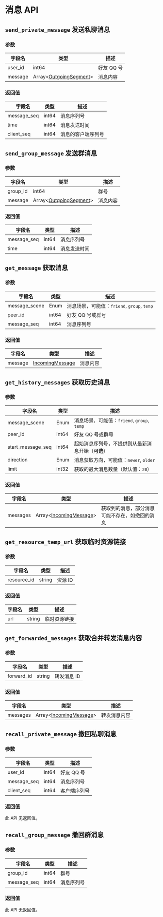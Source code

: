 # 消息 API

## `send_private_message` 发送私聊消息

### 参数

| 字段名 | 类型 | 描述 |
| --- | --- | --- |
| user_id | int64 | 好友 QQ 号 |
| message | Array<[OutgoingSegment](../struct/OutgoingSegment.md)> | 消息内容 |

### 返回值

| 字段名 | 类型 | 描述 |
| --- | --- | --- |
| message_seq | int64 | 消息序列号 |
| time | int64 | 消息发送时间 |
| client_seq | int64 | 消息的客户端序列号 |

## `send_group_message` 发送群消息

### 参数

| 字段名 | 类型 | 描述 |
| --- | --- | --- |
| group_id | int64 | 群号 |
| message | Array<[OutgoingSegment](../struct/OutgoingSegment.md)> | 消息内容 |

### 返回值

| 字段名 | 类型 | 描述 |
| --- | --- | --- |
| message_seq | int64 | 消息序列号 |
| time | int64 | 消息发送时间 |

## `get_message` 获取消息

### 参数

| 字段名 | 类型 | 描述 |
| --- | --- | --- |
| message_scene | Enum<string> | 消息场景，可能值：`friend`, `group`, `temp` |
| peer_id | int64 | 好友 QQ 号或群号 |
| message_seq | int64 | 消息序列号 |

### 返回值

| 字段名 | 类型 | 描述 |
| --- | --- | --- |
| message | [IncomingMessage](../struct/IncomingMessage.md) | 消息内容 |

## `get_history_messages` 获取历史消息

### 参数

| 字段名 | 类型 | 描述 |
| --- | --- | --- |
| message_scene | Enum<string> | 消息场景，可能值：`friend`, `group`, `temp` |
| peer_id | int64 | 好友 QQ 号或群号 |
| start_message_seq | int64 | 起始消息序列号，不提供则从最新消息开始（**可选**） |
| direction | Enum<string> | 消息获取方向，可能值：`newer`, `older` |
| limit | int32 | 获取的最大消息数量（默认值：`20`） |

### 返回值

| 字段名 | 类型 | 描述 |
| --- | --- | --- |
| messages | Array<[IncomingMessage](../struct/IncomingMessage.md)> | 获取到的消息，部分消息可能不存在，如撤回的消息 |

## `get_resource_temp_url` 获取临时资源链接

### 参数

| 字段名 | 类型 | 描述 |
| --- | --- | --- |
| resource_id | string | 资源 ID |

### 返回值

| 字段名 | 类型 | 描述 |
| --- | --- | --- |
| url | string | 临时资源链接 |

## `get_forwarded_messages` 获取合并转发消息内容

### 参数

| 字段名 | 类型 | 描述 |
| --- | --- | --- |
| forward_id | string | 转发消息 ID |

### 返回值

| 字段名 | 类型 | 描述 |
| --- | --- | --- |
| messages | Array<[IncomingMessage](../struct/IncomingMessage.md)> | 转发消息内容 |

## `recall_private_message` 撤回私聊消息

### 参数

| 字段名 | 类型 | 描述 |
| --- | --- | --- |
| user_id | int64 | 好友 QQ 号 |
| message_seq | int64 | 消息序列号 |
| client_seq | int64 | 客户端序列号 |

### 返回值

此 API 无返回值。
## `recall_group_message` 撤回群消息

### 参数

| 字段名 | 类型 | 描述 |
| --- | --- | --- |
| group_id | int64 | 群号 |
| message_seq | int64 | 消息序列号 |

### 返回值

此 API 无返回值。
